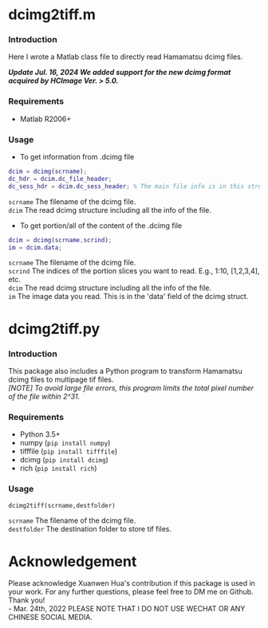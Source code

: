 # dcimg2tiff.m
### Introduction
Here I wrote a Matlab class file to directly read Hamamatsu dcimg files.

<em><b>Update Jul. 16, 2024  We added support for the new dcimg format acquired by HCImage Ver. > 5.0.</b></em>

### Requirements
- Matlab R2006+

### Usage
- To get information from .dcimg file
```matlab
dcim = dcimg(scrname);
dc_hdr = dcim.dc_file_header;
dc_sess_hdr = dcim.dc_sess_header; % The main file info is in this struct
```
`scrname` The filename of the dcimg file.\
`dcim` The read dcimg structure including all the info of the file.
- To get portion/all of the content of the .dcimg file
```matlab
dcim = dcimg(scrname,scrind);
im = dcim.data;
```
`scrname` The filename of the dcimg file.\
`scrind` The indices of the portion slices you want to read. E.g., 1:10, \[1,2,3,4\], etc.\
`dcim` The read dcimg structure including all the info of the file.\
`im` The image data you read. This is in the 'data' field of the dcimg struct.

# dcimg2tiff.py
### Introduction
This package also includes a Python program to transform Hamamatsu dcimg files to multipage tif files.\
<i>\[NOTE\] To avoid large file errors, this program limits the total pixel number of the file within 2^31.</i>
### Requirements
- Python 3.5+
- numpy (```pip install numpy```)
- tifffile (```pip install tifffile```)
- dcimg (```pip install dcimg```)
- rich (```pip install rich```)
### Usage
```python
dcimg2tiff(scrname,destfolder)
```

`scrname` The filename of the dcimg file.\
`destfolder` The destination folder to store tif files.

# Acknowledgement
Please acknowledge Xuanwen Hua's contribution if this package is used in your work. 
For any further questions, please feel free to DM me on Github. Thank you!\
\- Mar. 24th, 2022
PLEASE NOTE THAT I DO NOT USE WECHAT OR ANY CHINESE SOCIAL MEDIA.
